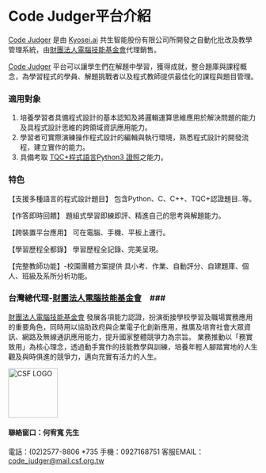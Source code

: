 # Code Judger平台介紹 #

[Code Judger](http://www.codejudger.com) 是由 [Kyosei.ai](https://kyosei.ai/) 共生智能股份有限公司所開發之自動化批改及教學管理系統，由[財團法人電腦技能基金會](https://www.csf.org.tw/main/index.asp)代理銷售。

[Code Judger](http://www.codejudger.com) 平台可以讓學生們在解題中學習，獲得成就，整合題庫與課程概念，為學習程式的學員、解題挑戰者以及程式教師提供最佳化的課程與題目管理。

### 適用對象 ###
1.	培養學習者具備程式設計的基本認知及將邏輯運算思維應用於解決問題的能力及具程式設計思維的跨領域資訊應用能力。
2.	學習者可實際演練操作程式設計的編輯與執行環境，熟悉程式設計的開發流程，建立實作的能力。
3.	具備考取 [TQC+程式語言Python3 證照](http://www.tqcplus.org.tw/content_brochure_PPY.asp)之能力。

### 特色 ###

【支援多種語言的程式設計題目】
包含Python、C、C++、TQC+認證題目..等。

【作答即時回饋】
題組式學習即練即評、精進自己的思考與解題能力。

【跨裝置平台應用】
可在電腦、手機、平板上運行。

【學習歷程全都錄】
學習歷程全記錄、完美呈現。

【完整教師功能】-校園團體方案提供
具小考、作業、自動評分、自建題庫、個人、班級及系所分析功能。

### 台灣總代理-[財團法人電腦技能基金會](https://www.csf.org.tw/main/index.asp)　###

[財團法人電腦技能基金會](https://www.csf.org.tw/main/index.asp) 發展各項能力認證，扮演銜接學校學習及職場實務應用的重要角色，同時用以協助政府與企業電子化創新應用，推廣及培育社會大眾資訊、網路及無線通訊應用能力，提升國家整體競爭力為宗旨。 業務推動以「務實致用」為核心理念，透過動手實作的技能教學與訓練，培養年輕人腳踏實地的人生觀及與時俱進的競爭力，邁向充實有活力的人生。

<img src="https://i.imgur.com/Sh1d4RZ.png" title="CSF LOGO" alt="CSF LOGO" width="100" height="100" />

#### 聯絡窗口：何宥寬 先生 ####
電話：(02)2577-8806 *735
手機：0927168751
客服EMAIL：[code_judger@mail.csf.org.tw](mailto:code_judger@mail.csf.org.tw)

